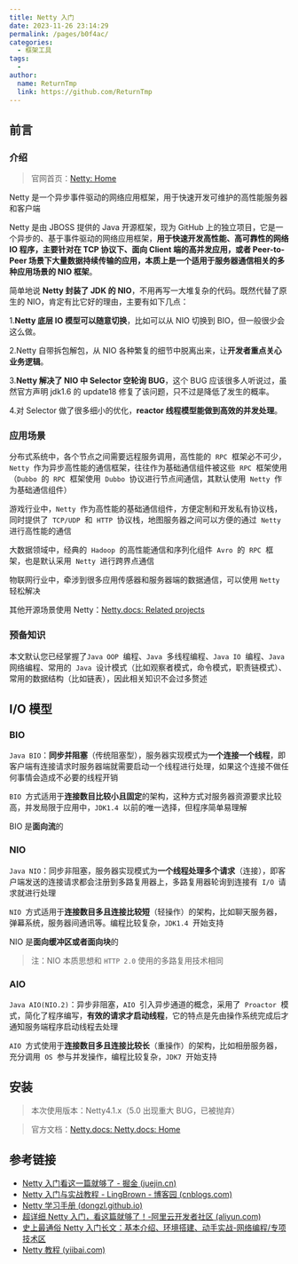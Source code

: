 ```yaml
---
title: Netty 入门
date: 2023-11-26 23:14:29
permalink: /pages/b0f4ac/
categories:
  - 框架工具
tags:
  - 
author: 
  name: ReturnTmp
  link: https://github.com/ReturnTmp
---
```


## 前言

### 介绍

> 官网首页：[Netty: Home](https://netty.io/)

Netty 是一个异步事件驱动的网络应用框架，用于快速开发可维护的高性能服务器和客户端

Netty 是由 JBOSS 提供的 Java 开源框架，现为 GitHub 上的独立项目，它是一个异步的、基于事件驱动的网络应用框架，**用于快速开发高性能、高可靠性的网络 IO 程序，主要针对在 TCP 协议下、面向 Client 端的高并发应用，或者 Peer-to-Peer 场景下大量数据持续传输的应用，本质上是一个适用于服务器通信相关的多种应用场景的 NIO 框架**。

简单地说 **Netty 封装了 JDK 的 NIO**，不用再写一大堆复杂的代码。既然代替了原生的 NIO，肯定有比它好的理由，主要有如下几点：

1.**Netty 底层 IO 模型可以随意切换**，比如可以从 NIO 切换到 BIO，但一般很少会这么做。

2.Netty 自带拆包解包，从 NIO 各种繁复的细节中脱离出来，让**开发者重点关心业务逻辑**。

3.**Netty 解决了 NIO 中 Selector 空轮询 BUG**，这个 BUG 应该很多人听说过，虽然官方声明 jdk1.6 的 update18 修复了该问题，只不过是降低了发生的概率。

4.对 Selector 做了很多细小的优化，**reactor 线程模型能做到高效的并发处理**。

### 应用场景

分布式系统中，各个节点之间需要远程服务调用，高性能的  `RPC`  框架必不可少，`Netty`  作为异步高性能的通信框架，往往作为基础通信组件被这些  `RPC`  框架使用（`Dubbo`  的  `RPC`  框架使用  `Dubbo`  协议进行节点间通信，其默认使用  `Netty`  作为基础通信组件）

游戏行业中，`Netty`  作为高性能的基础通信组件，方便定制和开发私有协议栈，同时提供了  `TCP/UDP`  和  `HTTP`  协议栈，地图服务器之间可以方便的通过  `Netty`  进行高性能的通信

大数据领域中，经典的  `Hadoop`  的高性能通信和序列化组件  `Avro`  的  `RPC`  框架，也是默认采用  `Netty`  进行跨界点通信

物联网行业中，牵涉到很多应用传感器和服务器端的数据通信，可以使用 `Netty` 轻松解决

其他开源场景使用 Netty：[Netty.docs: Related projects](https://netty.io/wiki/related-projects.html)

### 预备知识

本文默认您已经掌握了`Java OOP`  编程、`Java`  多线程编程、`Java IO`  编程、`Java`  网络编程、常用的  `Java`  设计模式（比如观察者模式，命令模式，职责链模式）、常用的数据结构（比如链表），因此相关知识不会过多赘述

## I/O 模型

### BIO

`Java BIO`：**同步并阻塞**（传统阻塞型），服务器实现模式为**一个连接一个线程**，即客户端有连接请求时服务器端就需要启动一个线程进行处理，如果这个连接不做任何事情会造成不必要的线程开销

`BIO`  方式适用于**连接数目比较小且固定**的架构，这种方式对服务器资源要求比较高，并发局限于应用中，`JDK1.4`  以前的唯一选择，但程序简单易理解

BIO 是**面向流**的

### NIO

`Java NIO`：同步非阻塞，服务器实现模式为**一个线程处理多个请求**（连接），即客户端发送的连接请求都会注册到多路复用器上，多路复用器轮询到连接有  `I/O`  请求就进行处理

`NIO`  方式适用于**连接数目多且连接比较短**（轻操作）的架构，比如聊天服务器，弹幕系统，服务器间通讯等。编程比较复杂，`JDK1.4`  开始支持

NIO 是**面向缓冲区或者面向块**的

> 注：NIO 本质思想和 `HTTP 2.0` 使用的多路复用技术相同

### AIO

`Java AIO(NIO.2)`：异步非阻塞，`AIO`  引入异步通道的概念，采用了  `Proactor`  模式，简化了程序编写，**有效的请求才启动线程**，它的特点是先由操作系统完成后才通知服务端程序启动线程去处理

`AIO`  方式使用于**连接数目多且连接比较长**（重操作）的架构，比如相册服务器，充分调用  `OS`  参与并发操作，编程比较复杂，`JDK7`  开始支持

## 安装

> 本次使用版本：Netty4.1.x（5.0 出现重大 BUG，已被抛弃）

> 官方文档：[Netty.docs: Netty.docs: Home](https://netty.io/wiki/)



## 参考链接

- [Netty 入门看这一篇就够了 - 掘金 (juejin.cn)](https://juejin.cn/post/6924528182313893896)
- [Netty 入门与实战教程 - LingBrown - 博客园 (cnblogs.com)](https://www.cnblogs.com/lbhym/p/12753314.html)
- [Netty 学习手册 (dongzl.github.io)](https://dongzl.github.io/netty-handbook/#/)
- [超详细 Netty 入门，看这篇就够了！-阿里云开发者社区 (aliyun.com)](https://developer.aliyun.com/article/769587)
- [史上最通俗 Netty 入门长文：基本介绍、环境搭建、动手实战-网络编程/专项技术区](http://www.52im.net/thread-3207-1-1.html)
- [Netty 教程 (yiibai.com)](https://www.yiibai.com/netty/)

